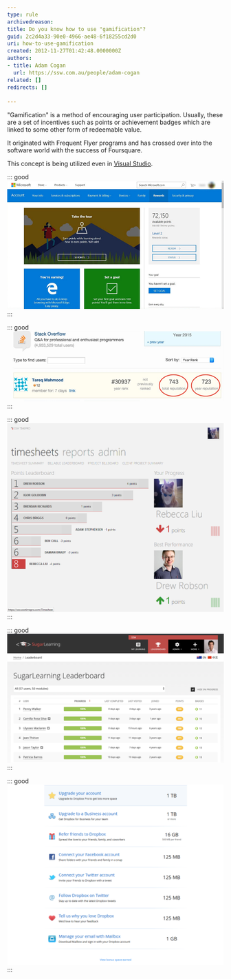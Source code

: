 ```yaml
---
type: rule
archivedreason: 
title: Do you know how to use "gamification"?
guid: 2c2d4a33-90e0-4966-ae48-6f18255cd2d0
uri: how-to-use-gamification
created: 2012-11-27T01:42:48.0000000Z
authors:
- title: Adam Cogan
  url: https://ssw.com.au/people/adam-cogan
related: []
redirects: []

---
```


"Gamification" is a method of encouraging user participation. Usually, these are a set of incentives such as points or achievement badges which are linked to some other form of redeemable value.

<!--endintro-->

It originated with Frequent Flyer programs and has crossed over into the software world with the success of Foursquare.

This concept is being utilized even in 
   [Visual Studio](https://channel9.msdn.com/achievements/visualstudio). 


::: good  
![Figure: Good Example – Microsoft Rewards gives points when you search on Bing.com and buy things from the Microsoft Store online and in Windows 10](microsoft-rewards.jpg)  
:::


::: good  
![Figure: Good Example – Stack Overflow uses reputation points, awarded by how useful your answer to other user submitted questions were](stack-overflow-reputation.jpg)  
:::


::: good  
![Figure: Good Example – TimePro uses gamification to encourage users to do their timesheets on time](gamification-timepro.png)  
:::


::: good  
![Figure: Good Example – SugarLearning Leaderboard is another good example](sugarlearning-leaderboard.png)  
:::


::: good  
![Figure: Good Example – Dropbox rewards its users with extra storage space instead of imaginary points. This is more interesting](gamification-dropbox.png)  
:::
